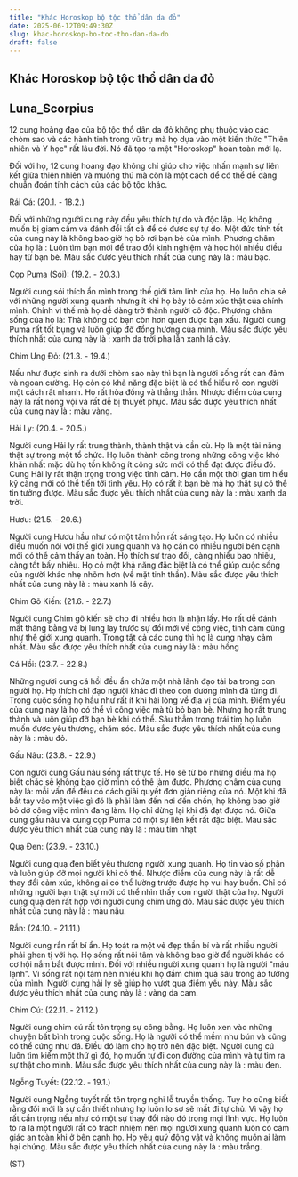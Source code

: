 ```yaml
---
title: "Khác Horoskop bộ tộc thổ dân da đỏ"
date: 2025-06-12T09:49:30Z
slug: khac-horoskop-bo-toc-tho-dan-da-do
draft: false
---
```


## Khác Horoskop bộ tộc thổ dân da đỏ

## Luna_Scorpius

12 cung hoàng đạo của bộ tộc thổ dân da đỏ không phụ thuộc vào các chòm sao và các hành tinh trong vũ trụ mà họ dựa vào một kiến thức "Thiên nhiên và Y học" rất lâu đời. Nó đã tạo ra một "Horoskop" hoàn toàn mới lạ. 

Đối với họ, 12 cung hoang đạo không chỉ giúp cho việc nhấn mạnh sự liên kết giữa thiên nhiên và muông thú mà còn là một cách để có thể dễ dàng chuẩn đoán tính cách của các bộ tộc khác. 




 Rái Cá: (20.1. - 18.2.)

Đối với những người cung này đều yêu thích tự do và độc lập. Họ không muốn bị giam cầm và đánh đổi tất cả để có được sự tự do.
Một đức tính tốt của cung này là không bao giờ họ bỏ rơi bạn bè của mình. Phương châm của họ là : Luôn tìm bạn mới để trao đổi kinh nghiệm và học hỏi nhiều điều hay từ bạn bè. Màu sắc được yêu thích nhất của cung này là : màu bạc.


 Cọp Puma (Sói): (19.2. - 20.3.)

Người cung sói thích ẩn mình trong thế giới tâm linh của họ. Họ luôn chia sẻ với những người xung quanh nhưng ít khi họ bày tỏ cảm xúc thật của chính mình. Chính vì thế mà họ dễ dàng trở thành người cô độc. Phương châm sống của họ là: Thà không có bạn còn hơn quen được bạn xấu. Người cung Puma rất tốt bụng và luôn giúp đỡ đồng hương của mình. Màu sắc được yêu thích nhất của cung này là : xanh da trời pha lẫn xanh lá cây.


 Chim Ưng Đỏ: (21.3. - 19.4.)

Nếu như được sinh ra dưới chòm sao này thì bạn là người sống rất can đảm và ngoan cường. Họ còn có khả năng đặc biệt là có thể hiểu rõ con người một cách rất nhanh. Họ rất hòa đồng và thẳng thắn. Nhược điểm của cung này là rất nóng vội và rất dễ bị thuyết phục. Màu sắc được yêu thích nhất của cung này là : màu vàng.


 Hải Ly: (20.4. - 20.5.)

Người cung Hải ly rất trung thành, thành thật và cần cù. Họ là một tài năng thật sự trong một tổ chức. Họ luôn thành công trong những công việc khó khăn nhất mặc dù họ tốn không ít công sức mới có thể đạt được điều đó. Cung Hải ly rất thận trọng trong việc tình cảm. Họ cần một thời gian tìm hiểu kỹ càng mới có thể tiến tới tình yêu. Họ có rất ít bạn bè mà họ thật sự có thể tin tưởng được. Màu sắc được yêu thích nhất của cung này là : màu xanh da trời.


 Hươu: (21.5. - 20.6.)

Người cung Hươu hầu như có một tâm hồn rất sáng tạo. Họ luôn có nhiều điều muốn nói với thế giới xung quanh và họ cần có nhiều người bên cạnh mới có thể cảm thấy an toàn. Họ thích sự trao đổi, càng nhiều bao nhiêu, càng tốt bấy nhiêu. Họ có một khả năng đặc biệt là có thể giúp cuộc sống của người khác nhẹ nhõm hơn (về mặt tinh thần). Màu sắc được yêu thích nhất của cung này là : màu xanh lá cây.


 Chim Gõ Kiến: (21.6. - 22.7.)

Người cung Chim gõ kiến sẽ cho đi nhiều hơn là nhận lấy. Họ rất dễ đánh mất thăng bằng và bị lung lay trước sự đổi mới về công việc, tình cảm cũng như thế giới xung quanh. Trong tất cả các cung thì họ là cung nhạy cảm nhất. Màu sắc được yêu thích nhất của cung này là : màu hồng


 Cá Hồi: (23.7. - 22.8.)

Những người cung cá hồi đều ẩn chứa một nhà lãnh đạo tài ba trong con người họ. Họ thích chỉ đạo người khác đi theo con đường mình đã từng đi. Trong cuộc sống họ hầu như rất ít khi hài lòng về địa vị của mình. Điểm yếu của cung này là họ có thể vì công việc mà từ bỏ bạn bè. Nhưng họ rất trung thành và luôn giúp đỡ bạn bè khi có thể. Sâu thẳm trong trái tim họ luôn muốn được yêu thương, chăm sóc. Màu sắc được yêu thích nhất của cung này là : màu đỏ. 


 Gấu Nâu: (23.8. - 22.9.)

Con người cung Gấu nâu sống rất thực tế. Họ sẽ từ bỏ những điều mà họ biết chắc sẽ không bao giờ mình có thể làm được. Phương châm của cung này là: mỗi vấn đề đều có cách giải quyết đơn giản riêng của nó. Một khi đã bắt tay vào một việc gì đó là phải làm đến nơi đến chốn, họ không bao giờ bỏ dở công việc mình đang làm. Họ chỉ dừng lại khi đã đạt được nó. Giữa cung gấu nâu và cung cọp Puma có một sự liên kết rất đặc biệt. Màu sắc được yêu thích nhất của cung này là : màu tím nhạt


 Quạ Đen: (23.9. - 23.10.)

Người cung quạ đen biết yêu thương người xung quanh. Họ tin vào số phận và luôn giúp đỡ mọi người khi có thể. Nhược điểm của cung này là rất dễ thay đổi cảm xúc, không ai có thể lường trước được họ vui hay buồn. Chỉ có những người bạn thật sự mới có thể nhìn thấy con người thật của họ. Người cung quạ đen rất hợp với người cung chim ưng đỏ. Màu sắc được yêu thích nhất của cung này là : màu nâu.


 Rắn: (24.10. - 21.11.)

Người cung rắn rất bí ẩn. Họ toát ra một vẻ đẹp thần bí và rất nhiều người phải ghen tị với họ. Họ sống rất nội tâm và không bao giờ để người khác có cơ hội nắm bắt được mình. Đối với nhiều người xung quanh họ là người "máu lạnh". Vì sống rất nội tâm nên nhiều khi họ đắm chìm quá sâu trong ảo tưởng của mình. Người cung hải ly sẽ giúp họ vượt qua điểm yếu này. Màu sắc được yêu thích nhất của cung này là : vàng da cam.


 Chim Cú: (22.11. - 21.12.)

Người cung chim cú rất tôn trọng sự công bằng. Họ luôn xen vào những chuyện bất bình trong cuộc sống. Họ là người có thể mềm như bún và cũng có thể cứng như đá. Điều đó làm cho họ trở nên đặc biệt. Người cung cú luôn tìm kiếm một thứ gì đó, họ muốn tự đi con đường của mình và tự tìm ra sự thật cho mình. Màu sắc được yêu thích nhất của cung này là : màu đen.


 Ngỗng Tuyết: (22.12. - 19.1.)

Người cung Ngỗng tuyết rất tôn trọng nghi lễ truyền thống. Tuy ho cũng biết rằng đổi mới là sự cần thiết nhưng họ luôn lo sợ sẽ mất đi tự chủ. Vì vậy họ rất cẩn trọng nếu như có một sự thay đổi nào đó trong mọi lĩnh vực. Họ luôn tỏ ra là một người rất có trách nhiệm nên mọi người xung quanh luôn có cảm giác an toàn khi ở bên cạnh họ. Họ yêu quý động vật và không muốn ai làm hại chúng. Màu sắc được yêu thích nhất của cung này là : màu trắng.



(ST)